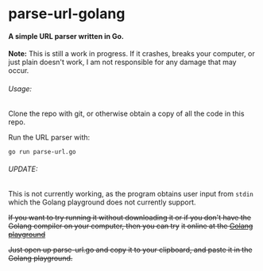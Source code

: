 #  parse-url-golang

#### A simple URL parser written in Go.

**Note:**
This is still a work in progress. If it crashes, breaks your computer, or just plain doesn't work, I am not responsible for any damage that may occur.

###### Usage:

Clone the repo with git, or otherwise obtain a copy of all the code in this repo.

Run the URL parser with:

```golang
go run parse-url.go
```

###### UPDATE:

This is not currently working, as the program obtains user input from `stdin` which the Golang playground does not currently support.

~~If you want to try running it without downloading it or if you don't have the Golang compiler on your computer, then you can try~~ ~~it online at the [Golang playground](https://play.golang.org/ "Golang Playground")~~

~~Just open up parse-url.go and copy it to your clipboard, and paste it in the Golang playground.~~
